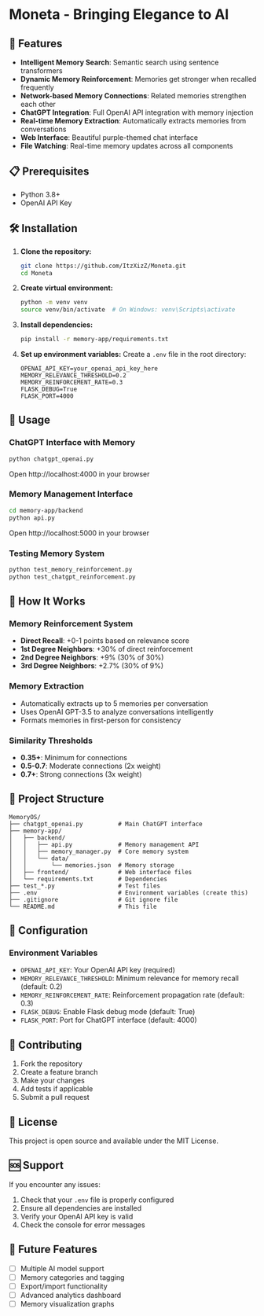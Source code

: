 # Moneta - Bringing Elegance to AI

## 🚀 Features

- **Intelligent Memory Search**: Semantic search using sentence transformers
- **Dynamic Memory Reinforcement**: Memories get stronger when recalled frequently
- **Network-based Memory Connections**: Related memories strengthen each other
- **ChatGPT Integration**: Full OpenAI API integration with memory injection
- **Real-time Memory Extraction**: Automatically extracts memories from conversations
- **Web Interface**: Beautiful purple-themed chat interface
- **File Watching**: Real-time memory updates across all components

## 📋 Prerequisites

- Python 3.8+
- OpenAI API Key

## 🛠️ Installation

1. **Clone the repository:**
   ```bash
   git clone https://github.com/ItzXizZ/Moneta.git
   cd Moneta
   ```

2. **Create virtual environment:**
   ```bash
   python -m venv venv
   source venv/bin/activate  # On Windows: venv\Scripts\activate
   ```

3. **Install dependencies:**
   ```bash
   pip install -r memory-app/requirements.txt
   ```

4. **Set up environment variables:**
   Create a `.env` file in the root directory:
   ```env
   OPENAI_API_KEY=your_openai_api_key_here
   MEMORY_RELEVANCE_THRESHOLD=0.2
   MEMORY_REINFORCEMENT_RATE=0.3
   FLASK_DEBUG=True
   FLASK_PORT=4000
   ```

## 🚀 Usage

### ChatGPT Interface with Memory
```bash
python chatgpt_openai.py
```
Open http://localhost:4000 in your browser

### Memory Management Interface
```bash
cd memory-app/backend
python api.py
```
Open http://localhost:5000 in your browser

### Testing Memory System
```bash
python test_memory_reinforcement.py
python test_chatgpt_reinforcement.py
```

## 🧠 How It Works

### Memory Reinforcement System
- **Direct Recall**: +0-1 points based on relevance score
- **1st Degree Neighbors**: +30% of direct reinforcement
- **2nd Degree Neighbors**: +9% (30% of 30%)
- **3rd Degree Neighbors**: +2.7% (30% of 9%)

### Memory Extraction
- Automatically extracts up to 5 memories per conversation
- Uses OpenAI GPT-3.5 to analyze conversations intelligently
- Formats memories in first-person for consistency

### Similarity Thresholds
- **0.35+**: Minimum for connections
- **0.5-0.7**: Moderate connections (2x weight)
- **0.7+**: Strong connections (3x weight)

## 📁 Project Structure

```
MemoryOS/
├── chatgpt_openai.py          # Main ChatGPT interface
├── memory-app/
│   ├── backend/
│   │   ├── api.py             # Memory management API
│   │   ├── memory_manager.py  # Core memory system
│   │   └── data/
│   │       └── memories.json  # Memory storage
│   ├── frontend/              # Web interface files
│   └── requirements.txt       # Dependencies
├── test_*.py                  # Test files
├── .env                       # Environment variables (create this)
├── .gitignore                 # Git ignore file
└── README.md                  # This file
```

## 🔧 Configuration

### Environment Variables
- `OPENAI_API_KEY`: Your OpenAI API key (required)
- `MEMORY_RELEVANCE_THRESHOLD`: Minimum relevance for memory recall (default: 0.2)
- `MEMORY_REINFORCEMENT_RATE`: Reinforcement propagation rate (default: 0.3)
- `FLASK_DEBUG`: Enable Flask debug mode (default: True)
- `FLASK_PORT`: Port for ChatGPT interface (default: 4000)

## 🤝 Contributing

1. Fork the repository
2. Create a feature branch
3. Make your changes
4. Add tests if applicable
5. Submit a pull request

## 📄 License

This project is open source and available under the MIT License.

## 🆘 Support

If you encounter any issues:
1. Check that your `.env` file is properly configured
2. Ensure all dependencies are installed
3. Verify your OpenAI API key is valid
4. Check the console for error messages

## 🔮 Future Features

- [ ] Multiple AI model support
- [ ] Memory categories and tagging
- [ ] Export/import functionality
- [ ] Advanced analytics dashboard
- [ ] Memory visualization graphs 
